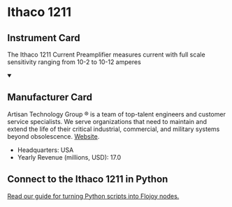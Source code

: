 
# Ithaco 1211

## Instrument Card

The Ithaco 1211 Current Preamplifier measures current with full scale sensitivity ranging from 10-2 to 10-12 amperes

<details open>
<summary><h2>Manufacturer Card</h2></summary>

Artisan Technology Group ® is a team of top-talent engineers and customer service specialists. We serve organizations that need to maintain and extend the life of their critical industrial, commercial, and military systems beyond obsolescence. <a href="https://www.artisantg.com/">Website</a>.

<ul>
  <li>Headquarters: USA</li>
  <li>Yearly Revenue (millions, USD): 17.0</li>
</ul>
</details>

## Connect to the Ithaco 1211 in Python

[Read our guide for turning Python scripts into Flojoy nodes.](https://docs.flojoy.ai/custom-nodes/creating-custom-node/)


